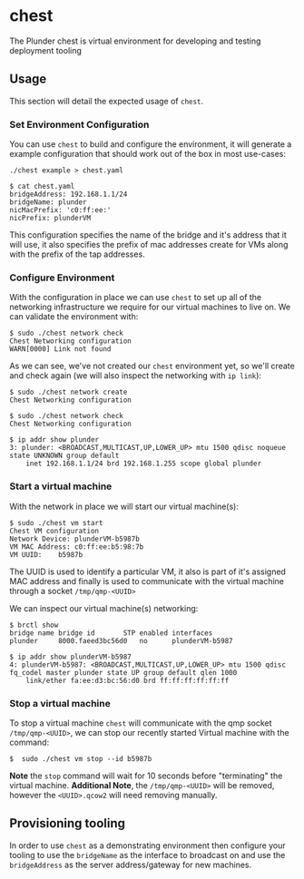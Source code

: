 # chest
The Plunder chest is virtual environment for developing and testing deployment tooling

## Usage

This section will detail the expected usage of `chest`.

### Set Environment Configuration

You can use `chest` to build and configure the environment, it will generate a example configuration that should work out of the box in most use-cases:

```
./chest example > chest.yaml

$ cat chest.yaml 
bridgeAddress: 192.168.1.1/24
bridgeName: plunder
nicMacPrefix: 'c0:ff:ee:'
nicPrefix: plunderVM
```

This configuration specifies the name of the bridge and it's address that it will use, it also specifies the prefix of mac addresses create for VMs along with the prefix of the tap addresses. 

### Configure Environment

With the configuration in place we can use `chest` to set up all of the networking infrastructure we require for our virtual machines to live on. We can validate the environment with:

```
$ sudo ./chest network check
Chest Networking configuration
WARN[0000] Link not found  
```
As we can see, we've not created our `chest` environment yet, so we'll create and check again (we will also inspect the networking with `ip link`):

```
$ sudo ./chest network create
Chest Networking configuration

$ sudo ./chest network check
Chest Networking configuration

$ ip addr show plunder
3: plunder: <BROADCAST,MULTICAST,UP,LOWER_UP> mtu 1500 qdisc noqueue state UNKNOWN group default 
    inet 192.168.1.1/24 brd 192.168.1.255 scope global plunder
```

### Start a virtual machine

With the network in place we will start our virtual machine(s):

```
$ sudo ./chest vm start
Chest VM configuration
Network Device:	plunderVM-b5987b
VM MAC Address:	c0:ff:ee:b5:98:7b
VM UUID:	b5987b
```
The UUID is used to identify a particular VM, it also is part of it's assigned MAC address and finally is used to communicate with the virtual machine through a socket `/tmp/qmp-<UUID>`

We can inspect our virtual machine(s) networking:

```
$ brctl show
bridge name	bridge id		STP enabled	interfaces
plunder		8000.faeed3bc56d0	no		plunderVM-b5987

$ ip addr show plunderVM-b5987
4: plunderVM-b5987: <BROADCAST,MULTICAST,UP,LOWER_UP> mtu 1500 qdisc fq_codel master plunder state UP group default qlen 1000
    link/ether fa:ee:d3:bc:56:d0 brd ff:ff:ff:ff:ff:ff
```

### Stop a virtual machine

To stop a virtual machine `chest` will communicate with the qmp socket `/tmp/qmp-<UUID>`, we can stop our recently started Virtual machine with the command:

```
$  sudo ./chest vm stop --id b5987b
```

**Note** the `stop` command will wait for 10 seconds before "terminating" the virtual machine.
**Additional Note**, the `/tmp/qmp-<UUID>` will be removed, however the `<UUID>.qcow2` will need removing manually.

## Provisioning tooling

In order to use `chest` as a demonstrating environment then configure your tooling to use the `bridgeName` as the interface to broadcast on and use the `bridgeAddress` as the server address/gateway for new machines.
